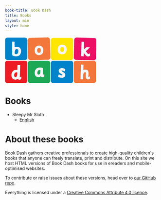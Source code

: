 ```yaml
---
book-title: Book Dash
title: Books
layout: min
style: home
---
```


![Book Dash](images/book-dash-logo.png)

# Books

*	Sleepy Mr Sloth
	*	[English](sleepy-mr-sloth/en)

# About these books

[Book Dash](http://bookdash.org) gathers creative professionals to create high-quality children's books that anyone can freely translate, print and distribute. On this site we host HTML versions of Book Dash books for use in ereaders and mobile-optimised websites. 

To contribute or raise issues about these versions, head over to [our GitHub repo](https://github.com/bookdash/bookdash-books).

Everything is licensed under a [Creative Commons Attribute 4.0 licence](http://creativecommons.org/licenses/by/4.0/).
